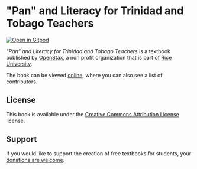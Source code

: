# "Pan" and Literacy for Trinidad and Tobago Teachers

[![Open in Gitpod](https://gitpod.io/button/open-in-gitpod.svg)](https://gitpod.io/from-referrer/)

_"Pan" and Literacy for Trinidad and Tobago Teachers_ is a textbook published by [OpenStax](https://openstax.org/), a non profit organization that is part of [Rice University](https://www.rice.edu/).

The book can be viewed [online](https://github.com/cnx-user-books/cnxbook-pan-and-literacy-for-trinidad-and-tobago-teachers/releases/latest), where you can also see a list of contributors.

## License
This book is available under the [Creative Commons Attribution License](./LICENSE) license.

## Support
If you would like to support the creation of free textbooks for students, your [donations are welcome](https://riceconnect.rice.edu/donation/support-openstax-banner).

